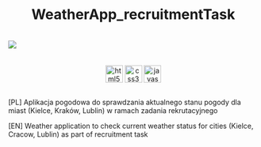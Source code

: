  # <div align="center"> WeatherApp_recruitmentTask </div>
</br>
<img src="https://github.com/Piotrko64/WeatherApp_recruitmentTask/assets/77500425/bb539636-ed58-4d86-82db-042933036efb" align="center"  />
</br>
</br>
</br>
<div align="center">
<img src="https://user-images.githubusercontent.com/77500425/161312332-1842468e-46e2-4dc6-8996-4b4cc28bc4fd.png" alt="html5" height="35"  align="center" title="HTML" />
<img src="https://user-images.githubusercontent.com/77500425/161312398-ceb134e4-5c2f-41c6-b58c-ccb7329528ba.png" alt="css3" height="35"  align="center" title="CSS"/>
<img src="https://user-images.githubusercontent.com/77500425/161312230-36d37ac5-8801-4313-a68c-c5695c429b70.png" alt="javascript" height="35" align="center" title="JS"/>
</div>
</br>

[PL] Aplikacja pogodowa do sprawdzania aktualnego stanu pogody dla miast (Kielce, Kraków, Lublin) w ramach zadania rekrutacyjnego

[EN] Weather application to check current weather status for cities (Kielce, Cracow, Lublin) as part of recruitment task
